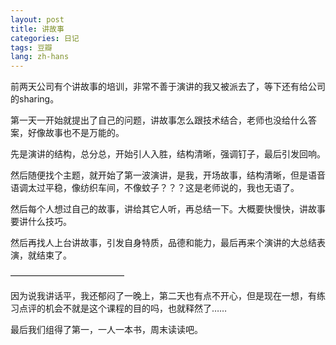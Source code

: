 ```yaml
---
layout: post
title: 讲故事
categories: 日记
tags: 豆瓣
lang: zh-hans
---
```

前两天公司有个讲故事的培训，非常不善于演讲的我又被派去了，等下还有给公司的sharing。

第一天一开始就提出了自己的问题，讲故事怎么跟技术结合，老师也没给什么答案，好像故事也不是万能的。

先是演讲的结构，总分总，开始引人入胜，结构清晰，强调钉子，最后引发回响。

然后随便找个主题，就开始了第一波演讲，是我，开场故事，结构清晰，但是语音语调太过平稳，像纺织车间，不像蚊子？？？这是老师说的，我也无语了。

然后每个人想过自己的故事，讲给其它人听，再总结一下。大概要快慢快，讲故事要讲什么技巧。

然后再找人上台讲故事，引发自身特质，品德和能力，最后再来个演讲的大总结表演，就结束了。

—————————————

因为说我讲话平，我还郁闷了一晚上，第二天也有点不开心，但是现在一想，有练习点评的机会不就是这个课程的目的吗，也就释然了……

最后我们组得了第一，一人一本书，周末读读吧。

